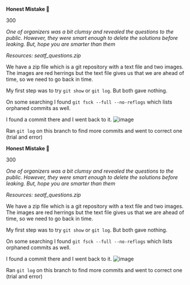 **Honest Mistake 🫠**

300

_One of organizers was a bit clumsy and revealed the questions to the public. However, they were smart enough to delete the solutions before leaking. But, hope you are smarter than them_

_Resources: seatf_questions.zip_

We have a zip file which is a git repository with a text file and two images. The images are red herrings but the text file gives us that we are ahead of time, so we need to go back in time. 

My first step was to try `git show` or `git log`. But both gave nothing.

On some searching I found `git fsck --full --no-reflogs` which lists orphaned commits as well. 

I found a commit there and I went back to it. 
![image](https://github.com/user-attachments/assets/9d4d55f4-b6b1-4054-b168-5d73562e74bd)

Ran `git log` on this branch to find more commits and went to correct one (trial and error)

**Honest Mistake 🫠**

300

_One of organizers was a bit clumsy and revealed the questions to the public. However, they were smart enough to delete the solutions before leaking. But, hope you are smarter than them_

_Resources: seatf_questions.zip_

We have a zip file which is a git repository with a text file and two images. The images are red herrings but the text file gives us that we are ahead of time, so we need to go back in time. 

My first step was to try `git show` or `git log`. But both gave nothing.

On some searching I found `git fsck --full --no-reflogs` which lists orphaned commits as well. 

I found a commit there and I went back to it. 
![image](https://github.com/user-attachments/assets/9d4d55f4-b6b1-4054-b168-5d73562e74bd)

Ran `git log` on this branch to find more commits and went to correct one (trial and error)





